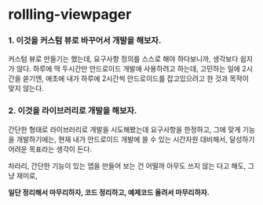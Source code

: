 # rollling-viewpager

### 1\. 이것을 커스텀 뷰로 바꾸어서 개발을 해보자.
커스텀 뷰로 만들기는 했는데, 요구사항 정의를 스스로 해야 하다보니까, 
생각보다 쉽지가 않다. 하루에 딱 두시간만 안드로이드 개발에 사용하려고 하는데, 
고민하는 일에 2시간을 쏟기엔, 애초에 내가 하루에 2시간씩 안드로이드를 잡고있으려고 한 것과
목적이 맞지 않는다.



### 2\. 이것을 라이브러리로 개발을 해보자.
간단한 형태로 라이브러리로 개발을 시도해봤는데
요구사항을 한정하고, 그에 맞게 기능을 개발하기에는,
현재 내가 안드로이드 개발에 쓸 수 있는 시간자원 대비해서,
달성하기 어려운 목표라는 생각이 든다.

차라리, 간단한 기능이 있는 앱을 만들어 보는 건 어떨까
아무도 쓰지 않는 다고 해도, 그냥 재미로,


**일단 정리해서 마무리하자, 코드 정리하고, 예제코드 올려서 마무리하자.**
